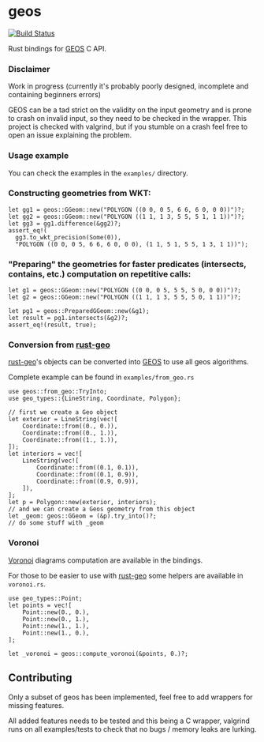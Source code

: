 geos
====

[![Build Status](https://travis-ci.org/georust/geos.svg?branch=master)](https://travis-ci.org/georust/geos)

Rust bindings for [GEOS](https://trac.osgeo.org/geos/) C API.

### Disclaimer

Work in progress (currently it's probably poorly designed, incomplete and containing beginners errors)

GEOS can be a tad strict on the validity on the input geometry and is prone to crash on invalid input, so they need to be checked in the wrapper.
This project is checked with valgrind, but if you stumble on a crash feel free to open an issue explaining the problem.

### Usage example

You can check the examples in the `examples/` directory.

### Constructing geometries from WKT:

```rust,skt-template
let gg1 = geos::GGeom::new("POLYGON ((0 0, 0 5, 6 6, 6 0, 0 0))")?;
let gg2 = geos::GGeom::new("POLYGON ((1 1, 1 3, 5 5, 5 1, 1 1))")?;
let gg3 = gg1.difference(&gg2)?;
assert_eq!(
  gg3.to_wkt_precision(Some(0)),
  "POLYGON ((0 0, 0 5, 6 6, 6 0, 0 0), (1 1, 5 1, 5 5, 1 3, 1 1))");

```


### "Preparing" the geometries for faster predicates (intersects, contains, etc.) computation on repetitive calls:

```rust,skt-template
let g1 = geos::GGeom::new("POLYGON ((0 0, 0 5, 5 5, 5 0, 0 0))")?;
let g2 = geos::GGeom::new("POLYGON ((1 1, 1 3, 5 5, 5 0, 1 1))")?;

let pg1 = geos::PreparedGGeom::new(&g1);
let result = pg1.intersects(&g2)?;
assert_eq!(result, true);
```

### Conversion from [rust-geo](https://github.com/georust/rust-geo)

[rust-geo](https://github.com/georust/rust-geo)'s objects can be converted into [GEOS](https://trac.osgeo.org/geos/)
to use all geos algorithms.

Complete example can be found in `examples/from_geo.rs`

```rust,skt-template
use geos::from_geo::TryInto;
use geo_types::{LineString, Coordinate, Polygon};

// first we create a Geo object
let exterior = LineString(vec![
    Coordinate::from((0., 0.)),
    Coordinate::from((0., 1.)),
    Coordinate::from((1., 1.)),
]);
let interiors = vec![
    LineString(vec![
        Coordinate::from((0.1, 0.1)),
        Coordinate::from((0.1, 0.9)),
        Coordinate::from((0.9, 0.9)),
    ]),
];
let p = Polygon::new(exterior, interiors);
// and we can create a Geos geometry from this object
let _geom: geos::GGeom = (&p).try_into()?;
// do some stuff with _geom
```

### Voronoi

[Voronoi](https://en.wikipedia.org/wiki/Voronoi_diagram) diagrams computation are available in the bindings.

For those to be easier to use with [rust-geo](https://github.com/georust/rust-geo) some helpers are available in `voronoi.rs`.

```rust,skt-template
use geo_types::Point;
let points = vec![
    Point::new(0., 0.),
    Point::new(0., 1.),
    Point::new(1., 1.),
    Point::new(1., 0.),
];

let _voronoi = geos::compute_voronoi(&points, 0.)?;
```


## Contributing

Only a subset of geos has been implemented, feel free to add wrappers for missing features.

All added features needs to be tested and this being a C wrapper, valgrind runs on all examples/tests to check that
no bugs / memory leaks are lurking.
